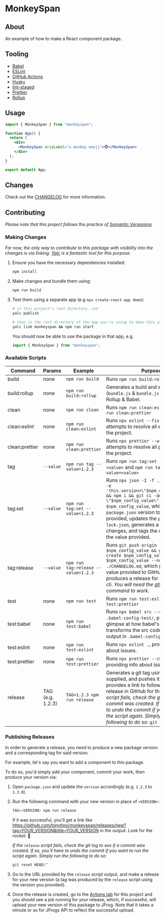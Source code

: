 # MonkeySpan

## About

An example of how to make a React component package.

## Tooling

- [Babel](https://babeljs.io/)
- [ESLint](https://eslint.org/)
- [GitHub Actions](https://github.com/features/actions)
- [Husky](https://github.com/typicode/husky)
- [lint-staged](https://github.com/okonet/lint-staged)
- [Prettier](https://prettier.io/)
- [Rollup](https://rollupjs.org/guide/en/)

## Usage

```jsx
import { MonkeySpan } from "monkeyspan";

function App() {
  return (
    <div>
      <MonkeySpan ariaLabel="a monkey emoji">🐵</MonkeySpan>
    </div>
  );
}

export default App;
```

## Changes

Check out the [CHANGELOG](CHANGELOG.md) for more information.

## Contributing

*Please note that this project follows the practice of [Semantic Versioning].*

### Making Changes

_For now, the only way to contribute to this package with visibility into the changes is via linking. [Yalc](https://github.com/wclr/yalc) is a fantastic tool for this purpose._

1. Ensure you have the necessary dependencies installed:

   ```bash
   npm install
   ```

2. Make changes and bundle them using:

   ```bash
   npm run build
   ```

3. Test them using a separate app (e.g `npx create-react-app demo`):

   ```bash
   # in this project's root directory, run
   yalc publish

   # then in the root directory of the app you're using to demo this package, run:
   yalc link monkeyspan && npm run start
   ```

   You should now be able to use the package in that app, e.g.

   ```jsx
   import { MonkeySpan } from "monkeyspan";
   ```

### Available Scripts

| Command | Params | Example | Purpose
| - | - | - | - |
| build | none | `npm run build` | Runs `npm run build:rollup` |
| build:rollup | none | `npm run build:rollup` | Generates a build and source map (`bundle.js` & `bundle.js.map`) using Rollup & Babel. |
| clean | none | `npm run clean` | Runs `npm run clean:eslint` and `npm run clean:prettier` |
| clean:eslint | none | `npm run clean:eslint` | Runs `npx eslint --fix .`, which attempts to resolve all eslint issues in the project. |
| clean:prettier | none | `npm run clean:prettier` | Runs `npx prettier --write .`, which attempts to resolve all prettier issues in the project. |
| tag | `--value` | `npm run tag --value=1.2.3` | Runs `npm run tag:set --value=<value>` and `npm run tag:release --value=<value>` |
| tag:set | `--value` | `npm run tag:set --value=1.2.3` | Runs `npx json -I -f ./package.json -e 'this.version=\"$npm_config_value\"' && npm i && git ci -am \"$npm_config_value\" && git tag $npm_config_value`, which updates the `package.json` version to the value provided, updates the `package-lock.json`, generates a commit for the changes, and tags the commit using the value provided. |
| tag:release | `--value` | `npm run tag:release --value=1.2.3` | Runs `git push origin $npm_config_value && gh release create $npm_config_value --title $npm_config_value --notes-file ./CHANGELOG.md`, which pushes the tag value provided to GitHub, then produces a release for it using the `gh` cli. _You will need the [gh cli](https://github.com/cli/cli) for this command to work._ |
| test | none | `npm run test` | Runs `npm run test:eslint` and `npm run test:prettier` |
| test:babel | none | `npm run test:babel` | Runs `npx babel src --out-dir .babel-config-test/`, providing a glimpse at how babel's current config transforms the src code. Find the output in `.babel-config-test/`. |
| test:eslint | none | `npm run test:eslint` | Runs `npx eslint .`, providing info about issues. |
| test:prettier | none | `npm run test:prettier` | Runs `npx prettier --check .`, providing info about issues. |
| release | TAG (e.g. 1.2.3) | `TAG=1.2.3 npm run release` | Generates a git tag using the TAG supplied, and pushes it to GitHub, then provides a link to follow to create a release in GitHub for the new tag. *If the script fails, check the git log to see if a commit was created. If so, you'll have to undo the commit if you want to run the script again. Simply run the following to do so:*  `git reset HEAD\^` |

### Publishing Releases

In order to generate a release, you need to produce a new package version and a corresponding tag for said version.

For example, let's say you want to add a component to this package.

To do so, you'd simply add your component, commit your work, then produce your version via:

1. Open `package.json` and update the `version` accordingly (e.g. `1.2.3` to `1.3.0`).
2. Run the following command with your new version in place of `<VERSION>`:

   ```bash
   TAG=<VERSION> npm run release
   ```

   If it was successful, you'll get a link like https://github.com/tonytino/monkeyspan/releases/new?tag=YOUR_VERSION&title=YOUR_VERSION in the output. Look for the rocket: 🚀

   _If the `release` script fails, check the git log to see if a commit was created. If so, you'll have to undo the commit if you want to run the script again. Simply run the following to do so:_

   ```bash
   git reset HEAD\^
   ```

3. Go to the URL provided by the `release` script output, and make a release for your new version (a tag was produced by the `release` script using the version you provided).

4. Once the release is created, go to the [Actions tab](https://github.com/tonytino/monkeyspan/actions) for this project and you should see a job running for your release, which, if successful, will upload your new version of this package to JFrog. Note that it takes a minute or so for JFrogs API to reflect the successful upload.

<!-- README META RESOURCES -->

[Semantic Versioning]: https://semver.org
